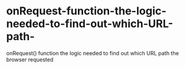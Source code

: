 onRequest-function-the-logic-needed-to-find-out-which-URL-path-
===============================================================

onRequest() function the logic needed to find out which URL path the browser requested
